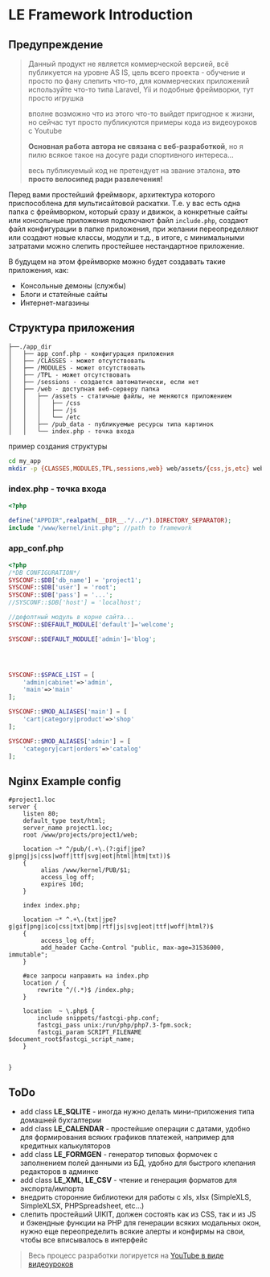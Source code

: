 # LE Framework Introduction

## Предупреждение
>Данный продукт не является коммерческой версией, всё публикуется на уровне AS IS,
>цель всего проекта - обучение и просто по фану слепить что-то, для коммерческих приложений
>используйте что-то типа Laravel, Yii и подобные фреймворки, тут просто игрушка
>
>вполне возможно что из этого что-то выйдет пригодное к жизни, но сейчас тут просто публикуются примеры кода из видеоуроков с Youtube
>
>**Основная работа автора не связана с веб-разработкой**, но я пилю всякое такое на досуге ради спортивного интереса...
>
>весь публикуемый код не претендует на звание эталона, **это просто велосипед ради развлечения!**

Перед вами простейший фреймворк, архитектура которого приспособлена для мультисайтовой раскатки. 
Т.е. у вас есть одна папка с фреймворком, который сразу и движок, а конкретные сайты или консольные приложения подключают файл `include.php`, создают файл конфигурации в папке приложения, при желании переопределяют или создают новые классы, модули и т.д., в итоге, с минимальными затратами можно слепить простейшее нестандартное приложение.

В будущем на этом фреймворке можно будет создавать такие приложения, как:
* Консольные демоны (службы)
* Блоги и статейные сайты
* Интернет-магазины

## Структура приложения
```
├──./app_dir
│   ├── app_conf.php - конфигурация приложения
│   ├── /CLASSES - может отсутствовать
│   ├── /MODULES - может отсутствовать
│   ├── /TPL - может отсутствовать
│   ├── /sessions - создается автоматически, если нет
│   ├── /web - доступная веб-серверу папка
│   │   ├── /assets - статичные файлы, не меняются приложением
│   │   │   ├── /css
│   │   │   ├── /js
│   │   │   └── /etc
│   │   ├── /pub_data - публикуемые ресурсы типа картинок
│   │   └── index.php - точка входа
```

пример создания структуры
```bash
cd my_app
mkdir -p {CLASSES,MODULES,TPL,sessions,web} web/assets/{css,js,etc} web/pub_data
```

### index.php - точка входа
```php
<?php

define("APPDIR",realpath(__DIR__."/../").DIRECTORY_SEPARATOR);
include "/www/kernel/init.php"; //path to framework
```

### app_conf.php
```php
<?php 
/*DB CONFIGURATION*/
SYSCONF::$DB['db_name'] = 'project1';
SYSCONF::$DB['user'] = 'root';
SYSCONF::$DB['pass'] = '...';
//SYSCONF::$DB['host'] = 'localhost';

//дефолтный модуль в корне сайта...
SYSCONF::$DEFAULT_MODULE['default']='welcome';

SYSCONF::$DEFAULT_MODULE['admin']='blog';




SYSCONF::$SPACE_LIST = [
    'admin|cabinet'=>'admin',
    'main'=>'main'
];

SYSCONF::$MOD_ALIASES['main'] = [
    'cart|category|product'=>'shop'
];

SYSCONF::$MOD_ALIASES['admin'] = [
    'category|cart|orders'=>'catalog'
];
```

## Nginx Example config
```nginx
#project1.loc
server {
	listen 80;
	default_type text/html;
	server_name project1.loc;
	root /www/projects/project1/web;

    location ~* ^/pub/(.+\.(?:gif|jpe?g|png|js|css|woff|ttf|svg|eot|html|htm|txt))$
    {
         alias /www/kernel/PUB/$1;
         access_log off;
         expires 10d;
    }

	index index.php;

	location ~* ^.+\.(txt|jpe?g|gif|png|ico|css|txt|bmp|rtf|js|svg|eot|ttf|woff|html?)$
	{
         access_log off;
         add_header Cache-Control "public, max-age=31536000, immutable";
	}
	
	#все запросы направить на index.php
	location / {
		rewrite ^/(.*)$ /index.php;
	}

	location  ~ \.php$ {
		include snippets/fastcgi-php.conf;
		fastcgi_pass unix:/run/php/php7.3-fpm.sock;
		fastcgi_param SCRIPT_FILENAME $document_root$fastcgi_script_name;
	}


}
```


## ToDo
* add class **LE_SQLITE** - иногда нужно делать мини-приложения типа домашней бухгалтерии
* add class **LE_CALENDAR** - простейшие операции с датами, удобно для формирования всяких графиков платежей, например для кредитных калькуляторов
* add class **LE_FORMGEN** - генератор типовых формочек с заполнением полей данными из БД, удобно для быстрого клепания редакторов в админке
* add class **LE_XML**, **LE_CSV** - чтение и генерация форматов для экспорта/импорта
* внедрить сторонние библиотеки для работы с xls, xlsx (SimpleXLS, SimpleXLSX, PHPSpreadsheet, etc...)
* слепить простейший UIKIT, должен состоять как из CSS, так и из JS и бэкендные функции на PHP для генерации всяких модальных окон, нужно еще переопределить всякие алерты и конфирмы на свои, чтобы все вписывалось в интерфейс


> Весь процесс разработки логируется на [YouTube в виде видеоуроков](https://www.youtube.com/watch?v=hEfP0tYnmd4&list=PL0WBDVO8h9xcHuyw19JnOVjbxS-p6X3VF)
